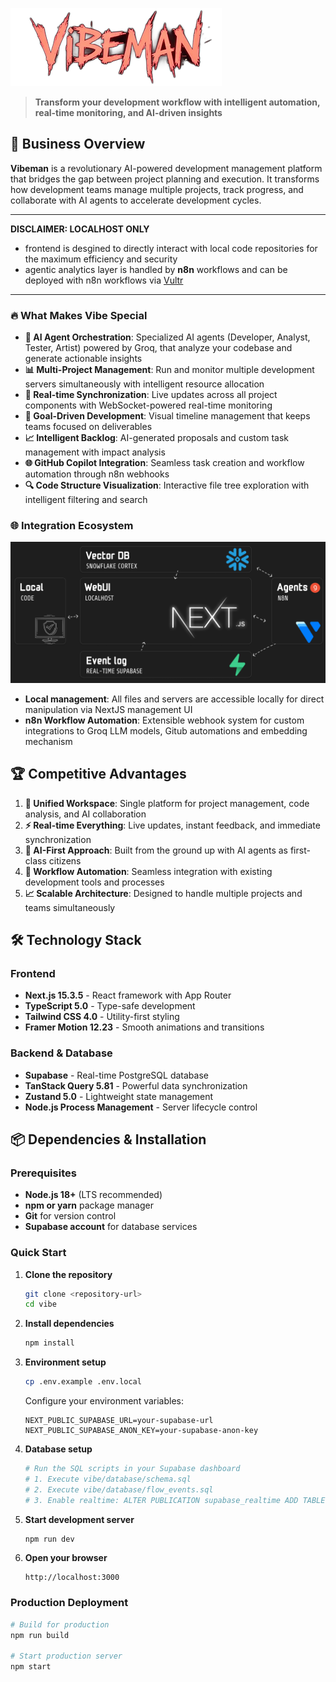 ![Vibeman](public\logo\vibeman_logo.png)

> **Transform your development workflow with intelligent automation, real-time monitoring, and AI-driven insights**

## 🎯 Business Overview

**Vibeman** is a revolutionary AI-powered development management platform that bridges the gap between project planning and execution. It transforms how development teams manage multiple projects, track progress, and collaborate with AI agents to accelerate development cycles.

---
**DISCLAIMER: LOCALHOST ONLY**
- frontend is desgined to directly interact with local code repositories for the maximum efficiency and security
- agentic analytics layer is handled by **n8n** workflows and can be deployed with n8n workflows via [Vultr](\docs\vultr.md)
---

### 🔥 What Makes Vibe Special

- **🤖 AI Agent Orchestration**: Specialized AI agents (Developer, Analyst, Tester, Artist) powered by Groq, that analyze your codebase and generate actionable insights
- **📊 Multi-Project Management**: Run and monitor multiple development servers simultaneously with intelligent resource allocation
- **🔄 Real-time Synchronization**: Live updates across all project components with WebSocket-powered real-time monitoring
- **🎯 Goal-Driven Development**: Visual timeline management that keeps teams focused on deliverables
- **📈 Intelligent Backlog**: AI-generated proposals and custom task management with impact analysis
- **🌐 GitHub Copilot Integration**: Seamless task creation and workflow automation through n8n webhooks
- **🔍 Code Structure Visualization**: Interactive file tree exploration with intelligent filtering and search


### 🌐 Integration Ecosystem
![architecture](public\archi.png)
- **Local management**: All files and servers are accessible locally for direct manipulation via NextJS management UI
- **n8n Workflow Automation**: Extensible webhook system for custom integrations to Groq LLM models, Gitub automations and embedding mechanism

## 🏆 Competitive Advantages

1. **🎯 Unified Workspace**: Single platform for project management, code analysis, and AI collaboration
2. **⚡ Real-time Everything**: Live updates, instant feedback, and immediate synchronization
3. **🤖 AI-First Approach**: Built from the ground up with AI agents as first-class citizens
4. **🔄 Workflow Automation**: Seamless integration with existing development tools and processes
5. **📈 Scalable Architecture**: Designed to handle multiple projects and teams simultaneously

## 🛠️ Technology Stack

### Frontend
- **Next.js 15.3.5** - React framework with App Router
- **TypeScript 5.0** - Type-safe development
- **Tailwind CSS 4.0** - Utility-first styling
- **Framer Motion 12.23** - Smooth animations and transitions

### Backend & Database
- **Supabase** - Real-time PostgreSQL database
- **TanStack Query 5.81** - Powerful data synchronization
- **Zustand 5.0** - Lightweight state management
- **Node.js Process Management** - Server lifecycle control

## 📦 Dependencies & Installation

### Prerequisites
- **Node.js 18+** (LTS recommended)
- **npm or yarn** package manager
- **Git** for version control
- **Supabase account** for database services

### Quick Start

1. **Clone the repository**
   ```bash
   git clone <repository-url>
   cd vibe
   ```

2. **Install dependencies**
   ```bash
   npm install
   ```

3. **Environment setup**
   ```bash
   cp .env.example .env.local
   ```
   
   Configure your environment variables:
   ```env
   NEXT_PUBLIC_SUPABASE_URL=your-supabase-url
   NEXT_PUBLIC_SUPABASE_ANON_KEY=your-supabase-anon-key
   ```

4. **Database setup**
   ```bash
   # Run the SQL scripts in your Supabase dashboard
   # 1. Execute vibe/database/schema.sql
   # 2. Execute vibe/database/flow_events.sql
   # 3. Enable realtime: ALTER PUBLICATION supabase_realtime ADD TABLE flow_events;
   ```

5. **Start development server**
   ```bash
   npm run dev
   ```

6. **Open your browser**
   ```
   http://localhost:3000
   ```

### Production Deployment

```bash
# Build for production
npm run build

# Start production server
npm start
```